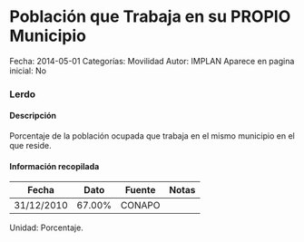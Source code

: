 Población que Trabaja en su PROPIO Municipio
=====

Fecha: 2014-05-01
Categorías: Movilidad
Autor: IMPLAN
Aparece en pagina inicial: No

### Lerdo

#### Descripción

Porcentaje de la población ocupada que trabaja en el mismo municipio en el que reside.

<!-- break -->

#### Información recopilada

<table class="table table-hover table-bordered matriz">
  <thead>
    <tr><th>Fecha</th><th>Dato</th><th>Fuente</th><th>Notas</th></tr>
  </thead>
  <tbody>
    <tr><td class="centrado">31/12/2010</td><td class="derecha">67.00%</td><td>CONAPO</td><td></td></tr>
  </tbody>
</table>

Unidad: Porcentaje.
